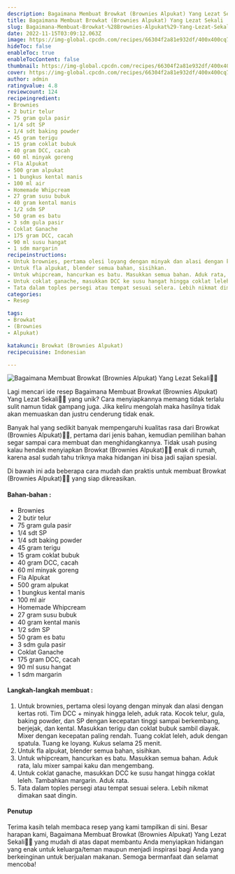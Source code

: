 ```yaml
---
description: Bagaimana Membuat Browkat (Brownies Alpukat) Yang Lezat Sekali"
title: Bagaimana Membuat Browkat (Brownies Alpukat) Yang Lezat Sekali
slug: Bagaimana-Membuat-Browkat-%28Brownies-Alpukat%29-Yang-Lezat-Sekali
date: 2022-11-15T03:09:12.063Z
image: https://img-global.cpcdn.com/recipes/66304f2a81e932df/400x400cq70/photo.jpg
hideToc: false
enableToc: true
enableTocContent: false
thumbnail: https://img-global.cpcdn.com/recipes/66304f2a81e932df/400x400cq70/photo.jpg
cover: https://img-global.cpcdn.com/recipes/66304f2a81e932df/400x400cq70/photo.jpg
author: admin
ratingvalue: 4.8
reviewcount: 124
recipeingredient:
- Brownies
- 2 butir telur
- 75 gram gula pasir
- 1/4 sdt SP
- 1/4 sdt baking powder
- 45 gram terigu
- 15 gram coklat bubuk
- 40 gram DCC, cacah
- 60 ml minyak goreng
- Fla Alpukat
- 500 gram alpukat
- 1 bungkus kental manis
- 100 ml air
- Homemade Whipcream
- 27 gram susu bubuk
- 40 gram kental manis
- 1/2 sdm SP
- 50 gram es batu
- 3 sdm gula pasir
- Coklat Ganache
- 175 gram DCC, cacah
- 90 ml susu hangat
- 1 sdm margarin
recipeinstructions:
- Untuk brownies, pertama olesi loyang dengan minyak dan alasi dengan kertas roti. Tim DCC + minyak hingga leleh, aduk rata. Kocok telur, gula, baking powder, dan SP dengan kecepatan tinggi sampai berkembang, berjejak, dan kental. Masukkan terigu dan coklat bubuk sambil diayak. Mixer dengan kecepatan paling rendah. Tuang coklat leleh, aduk dengan spatula. Tuang ke loyang. Kukus selama 25 menit.
- Untuk fla alpukat, blender semua bahan, sisihkan.
- Untuk whipcream, hancurkan es batu. Masukkan semua bahan. Aduk rata, lalu mixer sampai kaku dan mengembang.
- Untuk coklat ganache, masukkan DCC ke susu hangat hingga coklat leleh. Tambahkan margarin. Aduk rata.
- Tata dalam toples persegi atau tempat sesuai selera. Lebih nikmat dimakan saat dingin.
categories:
- Resep

tags:
- Browkat
- (Brownies
- Alpukat)

katakunci: Browkat (Brownies Alpukat)
recipecuisine: Indonesian

---
```


![Bagaimana Membuat Browkat (Brownies Alpukat) Yang Lezat Sekali👩‍🍳](https://img-global.cpcdn.com/recipes/66304f2a81e932df/400x400cq70/photo.jpg)

Lagi mencari ide resep Bagaimana Membuat Browkat (Brownies Alpukat) Yang Lezat Sekali👩‍🍳 yang unik? Cara menyiapkannya memang tidak terlalu sulit namun tidak gampang juga. Jika keliru mengolah maka hasilnya tidak akan memuaskan dan justru cenderung tidak enak.

Banyak hal yang sedikit banyak mempengaruhi kualitas rasa dari Browkat (Brownies Alpukat)👩‍🍳, pertama dari jenis bahan, kemudian pemilihan bahan segar sampai cara membuat dan menghidangkannya. Tidak usah pusing kalau hendak menyiapkan Browkat (Brownies Alpukat)👩‍🍳 enak di rumah, karena asal sudah tahu triknya maka hidangan ini bisa jadi sajian spesial.

Di bawah ini ada beberapa cara mudah dan praktis untuk membuat Browkat (Brownies Alpukat)👩‍🍳 yang siap dikreasikan.

<!--inarticleads1-->

#### Bahan-bahan :

- Brownies
- 2 butir telur
- 75 gram gula pasir
- 1/4 sdt SP
- 1/4 sdt baking powder
- 45 gram terigu
- 15 gram coklat bubuk
- 40 gram DCC, cacah
- 60 ml minyak goreng
- Fla Alpukat
- 500 gram alpukat
- 1 bungkus kental manis
- 100 ml air
- Homemade Whipcream
- 27 gram susu bubuk
- 40 gram kental manis
- 1/2 sdm SP
- 50 gram es batu
- 3 sdm gula pasir
- Coklat Ganache
- 175 gram DCC, cacah
- 90 ml susu hangat
- 1 sdm margarin

<!--inarticleads2-->

#### Langkah-langkah membuat :

1. Untuk brownies, pertama olesi loyang dengan minyak dan alasi dengan kertas roti. Tim DCC + minyak hingga leleh, aduk rata. Kocok telur, gula, baking powder, dan SP dengan kecepatan tinggi sampai berkembang, berjejak, dan kental. Masukkan terigu dan coklat bubuk sambil diayak. Mixer dengan kecepatan paling rendah. Tuang coklat leleh, aduk dengan spatula. Tuang ke loyang. Kukus selama 25 menit.
1. Untuk fla alpukat, blender semua bahan, sisihkan.
1. Untuk whipcream, hancurkan es batu. Masukkan semua bahan. Aduk rata, lalu mixer sampai kaku dan mengembang.
1. Untuk coklat ganache, masukkan DCC ke susu hangat hingga coklat leleh. Tambahkan margarin. Aduk rata.
1. Tata dalam toples persegi atau tempat sesuai selera. Lebih nikmat dimakan saat dingin.

#### Penutup

Terima kasih telah membaca resep yang kami tampilkan di sini. Besar harapan kami, Bagaimana Membuat Browkat (Brownies Alpukat) Yang Lezat Sekali👩‍🍳 yang mudah di atas dapat membantu Anda menyiapkan hidangan yang enak untuk keluarga/teman maupun menjadi inspirasi bagi Anda yang berkeinginan untuk berjualan makanan. Semoga bermanfaat dan selamat mencoba!